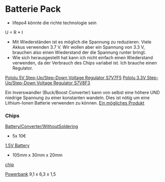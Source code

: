 # Batterie Pack
- lifepo4 könnte die richte technologie sein


U = R * I

- Mit Wiederständen ist es möglich die Spannung zu reduzieren. Viele Akkus verwenden 3.7 V. Wir wollen aber ein Spannung von 3.3 V, brauchen also einen Wiederstand der die Spannung runter bringt.
- Wie sich herausgestellt hat kann ich nicht einfach einen Wiederstand verwenden, da der Verbrauch des Chips variabel ist. Ich brauche einen Regulator. 

[Pololu 5V Step-Up/Step-Down Voltage Regulator S7V7F5](https://www.pololu.com/product/2119)
[Pololu 3.3V Step-Up/Step-Down Voltage Regulator S7V8F3](https://www.pololu.com/product/2122)


Ein Inverswandler (Buck/Boost Converter) kann von selbst eine höhere UND niedrige Spannung zu einer konstanten wandeln. Dies ist nötig um eine Lithium-Ionen Batterie verwenden zu können.
[Ein mögliches Produkt](https://christians-shop.de/DC-DC-Wandler-Inverswandler-3-35V-zu-12-30V-Step-up-down)



### Chips
[Battery/Converter/WithoutSoldering](https://www.az-delivery.de/en/products/batterie-shield-fuer-lithium-batterien-fuer-d1-mini?variant=20290876440672)
- 5x 10€


[1.5V Battery](https://www.az-delivery.de/en/products/battery-expansion-shield-18650-v3-inkl-usb-kabel?variant=32344171872352)
- 105mm x 30mm x 20mm

[chip](https://www.az-delivery.de/en/pages/search-results-page?q=Laderegler+Lithium+Li+-+Ion+Batterie)


[Powerbank](https://www.amazon.de/gp/product/B082PPR281/ref=ppx_yo_dt_b_asin_title_o02_s00?ie=UTF8&th=1)
9,1 x 6,3 x 1,5